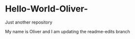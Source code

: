 # Hello-World-Oliver-
Just another repository


My name is Oliver and I am updating the readme-edits branch
